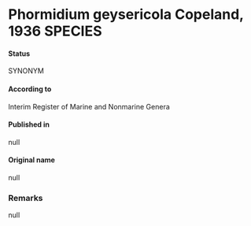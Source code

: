 # Phormidium geysericola Copeland, 1936 SPECIES

#### Status
SYNONYM

#### According to
Interim Register of Marine and Nonmarine Genera

#### Published in
null

#### Original name
null

### Remarks
null